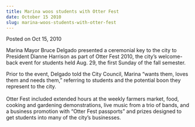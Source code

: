```yaml
---
title: Marina woos students with Otter Fest
date: October 15 2010
slug: marina-woos-students-with-otter-fest
---
```


 



<span class="date">Posted on Oct 15, 2010    </span>
<p>Marina Mayor Bruce Delgado presented a ceremonial key to the
city to President Dianne Harrison as part of Otter Fest 2010, the
city&#x2019;s welcome-back event for students held Aug. 29, the first
Sunday of the fall semester.</p>
<p>Prior to the event, Delgado told the City Council, Marina &#x201C;wants
them, loves them and needs them,&#x201D; referring to students and the
potential boon they represent to the city.<br>
<br>
Otter Fest included extended hours at the weekly farmers market,
food, cooking and gardening demonstrations, live music from a trio
of bands, and a business promotion with &#x201C;Otter Fest passports&#x201D; and
prizes designed to get students into many of the city&#x2019;s
businesses.<br>
&#xA0;</br></br></br></p>





```
